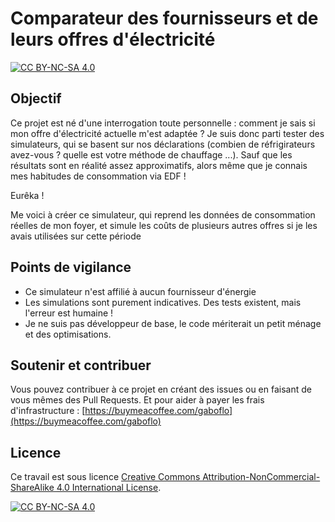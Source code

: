 # Comparateur des fournisseurs et de leurs offres d'électricité

[![CC BY-NC-SA 4.0][cc-by-nc-sa-shield]][cc-by-nc-sa]

## Objectif

Ce projet est né d'une interrogation toute personnelle : comment je sais si mon offre d'électricité actuelle m'est adaptée ?
Je suis donc parti tester des simulateurs, qui se basent sur nos déclarations (combien de réfrigirateurs avez-vous ? quelle est votre méthode de chauffage ...). Sauf que les résultats sont en réalité assez approximatifs, alors même que je connais mes habitudes de consommation via EDF !

Eurêka !

Me voici à créer ce simulateur, qui reprend les données de consommation réelles de mon foyer, et simule les coûts de plusieurs autres offres si je les avais utilisées sur cette période

## Points de vigilance

- Ce simulateur n'est affilié à aucun fournisseur d'énergie
- Les simulations sont purement indicatives. Des tests existent, mais l'erreur est humaine !
- Je ne suis pas développeur de base, le code mériterait un petit ménage et des optimisations.

## Soutenir et contribuer

Vous pouvez contribuer à ce projet en créant des issues ou en faisant de vous mêmes des Pull Requests.
Et pour aider à payer les frais d'infrastructure : [https://buymeacoffee.com/gaboflo](https://buymeacoffee.com/gaboflo)

## Licence

Ce travail est sous licence
[Creative Commons Attribution-NonCommercial-ShareAlike 4.0 International License][cc-by-nc-sa].

[![CC BY-NC-SA 4.0][cc-by-nc-sa-image]][cc-by-nc-sa]

[cc-by-nc-sa]: http://creativecommons.org/licenses/by-nc-sa/4.0/
[cc-by-nc-sa-image]: https://licensebuttons.net/l/by-nc-sa/4.0/88x31.png
[cc-by-nc-sa-shield]: https://img.shields.io/badge/License-CC%20BY--NC--SA%204.0-lightgrey.svg
